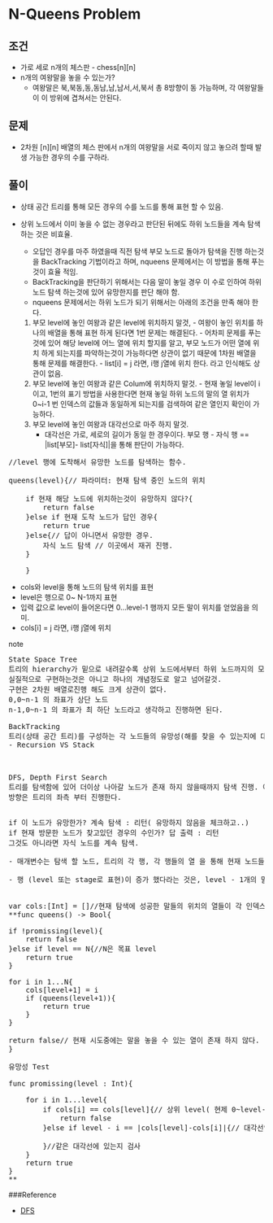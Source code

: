 #  N-Queens Problem

## 조건

- 가로 세로 n개의 체스판 - chess[n][n]
- n개의 여왕말을 놓을 수 있는가?
	- 여왕말은 북,북동,동,동남,남,남서,서,북서 총 8방향이 동 가능하며, 각 여왕말들이 이 방위에 겹쳐서는 안된다.

## 문제

- 2차원 [n][n] 배열의 체스 판에서 n개의 여왕말을 서로 죽이지 않고 놓으려 할때 발생 가능한 경우의 수를 구하라.

## 풀이

- 상태 공간 트리를 통해 모든 경우의 수를 노드를 통해 표현 할 수 있음.
- 상위 노드에서 이미 놓을 수 없는 경우라고 판단된 뒤에도 하위 노드들을 계속 탐색하는 것은 비효율.
	- 오답인 경우를 마주 하였을때 직전 탐색 부모 노드로 돌아가 탐색을 진행 하는것을 BackTracking 기법이라고 하며, nqueens 문제에서는 이 방법을 통해 푸는것이 효율 적임.
    - BackTracking을 판단하기 위해서는 다음 말이 놓일 경우 이 수로 인하여 하위 노드 탐색 하는것에 있어 유망한지를 판단 해야 함.
    - nqueens 문제에서는 하위 노드가 되기 위해서는 아래의 조건을 만족 해야 한다.
    
    1. 부모 level에 놓인 여왕과 같은 level에 위치하지 말것,
      - 여왕이 놓인 위치를 하나의 배열을 통해 표현 하게 된다면 1번 문제는 해결된다.
      - 어차피 문제를 푸는것에 있어 해당 level에 어느 열에 위치 할지를 알고, 부모 노드가 어떤 열에 위치 하게 되는지를 파악하는것이 가능하다면 상관이 없기 때문에 1차원 배열을 통해 문제를 해결한다.
      - list[i] = j 라면, i행 j열에 위치 한다. 라고 인식해도 상관이 없음.
    2. 부모 level에 놓인 여왕과 같은 Colum에 위치하지 말것.
      - 현재 놓일 level이 i 이고, 1번의 표기 방법을 사용한다면 현재 놓일 하위 노드의 말의 열 위치가 0~i-1 번 인덱스의 값들과 동일하게 되는지를 검색하여 같은 열인지 확인이 가능하다.
    3. 부모 level에 놓인 여왕과 대각선으로 마주 하지 말것.
    	- 대각선은 가로, 세로의 길이가 동일 한 경우이다. 부모 행 - 자식 행 == |list[부모]- list[자식]|을 통해 판단이 가능하다.
    
<pre>
//level 행에 도착해서 유망한 노드를 탐색하는 함수.

queens(level){// 파라미터: 현재 탐색 중인 노드의 위치
    
    if 현재 해당 노드에 위치하는것이 유망하지 않다?{
        return false
    }else if 현재 도착 노드가 답인 경우{
        return true
    }else{// 답이 아니면서 유망한 경우.
        자식 노드 탐색 // 이곳에서 재귀 진행.
    }
    
    }
</pre>
    

- cols와 level을 통해 노드의 탐색 위치를 표현
- level은 행으로 0~ N-1까지 표현
- 입력 값으로 level이 들어온다면 0...level-1 행까지 모든 말이 위치를 얻었음을 의미.
- cols[i] = j 라면, i행 j열에 위치










note
<pre>
State Space Tree
트리의 hierarchy가 밑으로 내려갈수록 상위 노드에서부터 하위 노드까지의 모든 경우의 수를 표현 하는 트리.
실질적으로 구현하는것은 아니고 하나의 개념정도로 알고 넘어갈것.
구현은 2차원 배열로진행 해도 크게 상관이 없다.
0,0~n-1 의 좌표가 상단 노드
n-1,0~n-1 의 좌표가 최 하단 노드라고 생각하고 진행하면 된다.

BackTracking 
트리(상태 공간 트리)를 구성하는 각 노드들의 유망성(해를 찾을 수 있는지에 대한)을 판단 한 후 그렇지 않으면(non-promising) 그 노드의 자식노드는 탐색에서 제외.
- Recursion VS Stack 



DFS, Depth First Search
트리를 탐색함에 있어 더이상 나아갈 노드가 존재 하지 않을때까지 탐색 진행. 이후에는 이전 위치로 돌아와 다시 탐색 진행.
방향은 트리의 좌측 부터 진행한다.

</pre>

<pre>
if 이 노드가 유망한가? 계속 탐색 : 리턴( 유망하지 않음을 체크하고..)
if 현재 방문한 노드가 찾고있던 경우의 수인가? 답 출력 : 리턴
그것도 아니라면 자식 노드를 계속 탐색.

- 매개변수는 탐색 할 노드, 트리의 각 행, 각 행들의 열 을 통해 현재 노드들의 위치를 전달 할 수 있다.

- 행 (level 또는 stage로 표현)이 증가 했다라는 것은, level - 1개의 말이 현재 정렬이 되었다 라는 뜻과 동일.


var cols:[Int] = []//현재 탐색에 성공한 말들의 위치의 열들이 각 인덱스마다 추가됨. 인덱스 == level
**func queens() -> Bool{

if !promissing(level){
	return false
}else if level == N{//N은 목표 level
	return true
}

for i in 1...N{
	cols[level+1] = i
	if (queens(level+1)){
		return true
	}
}

return false// 현재 시도중에는 말을 놓을 수 있는 열이 존재 하지 않다.
}

유망성 Test

func promissing(level : Int){
	
	for i in 1...level{
		if cols[i] == cols[level]{// 상위 level( 현제 0~level-1 까지)과 같은 열에 위치 하게 되는지 검사
			return false
		}else if level - i == |cols[level]-cols[i]|{// 대각선인지 구하는 공식.
		
		}//같은 대각선에 있는지 검사
	}
	return true
}
**</pre>


###Reference

- [DFS](http://blog.eairship.kr/268)

